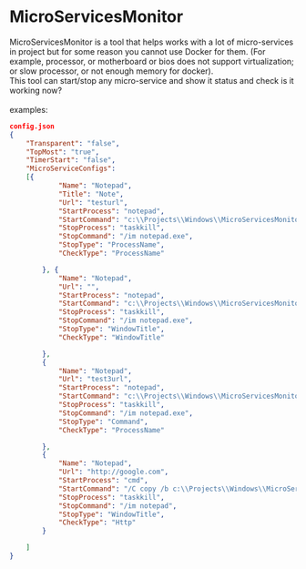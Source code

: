 # MicroServicesMonitor

MicroServicesMonitor is a tool that helps works with a lot of micro-services in project but for some reason you cannot use Docker for them. (For example, processor, or motherboard or bios does not support virtualization; or slow processor, or not enough memory for docker). 
<br/>
This tool can start/stop any micro-service and show it status and check is it working now?
<br/>
<br/>
examples:
```json
config.json
{
    "Transparent": "false",
    "TopMost": "true",
    "TimerStart": "false",
    "MicroServiceConfigs":
    [{
            "Name": "Notepad",
            "Title": "Note",
            "Url": "testurl",
            "StartProcess": "notepad",
            "StartCommand": "c:\\Projects\\Windows\\MicroServicesMonitor\\MicroServicesMonitorForm\\bin\\Debug\\netcoreapp3.1\\config1.json",
            "StopProcess": "taskkill",
            "StopCommand": "/im notepad.exe",
            "StopType": "ProcessName",
            "CheckType": "ProcessName"

        }, {
            "Name": "Notepad",
            "Url": "",
            "StartProcess": "notepad",
            "StartCommand": "c:\\Projects\\Windows\\MicroServicesMonitor\\MicroServicesMonitorForm\\bin\\Debug\\netcoreapp3.1\\config1.json",
            "StopProcess": "taskkill",
            "StopCommand": "/im notepad.exe",
            "StopType": "WindowTitle",
            "CheckType": "WindowTitle"

        },
        {
            "Name": "Notepad",
            "Url": "test3url",
            "StartProcess": "notepad",
            "StartCommand": "c:\\Projects\\Windows\\MicroServicesMonitor\\MicroServicesMonitorForm\\bin\\Debug\\netcoreapp3.1\\config1.json",
            "StopProcess": "taskkill",
            "StopCommand": "/im notepad.exe",
            "StopType": "Command",
            "CheckType": "ProcessName"

        },
        {
            "Name": "Notepad",
            "Url": "http://google.com",
            "StartProcess": "cmd",
            "StartCommand": "/C copy /b c:\\Projects\\Windows\\MicroServicesMonitor\\MicroServicesMonitorForm\\bin\\Debug\\netcoreapp3.1\\config1.json c:\\Projects\\Windows\\MicroServicesMonitor\\MicroServicesMonitorForm\\bin\\Debug\\netcoreapp3.1\\config2.json",
            "StopProcess": "taskkill",
            "StopCommand": "/im notepad",
            "StopType": "WindowTitle",
            "CheckType": "Http"
        }

    ]
}
```